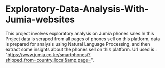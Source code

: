 # Exploratory-Data-Analysis-With-Jumia-websites
This project involves exploratory analysis on Jumia phones sales.In this Project data is scraped from all pages of phones sell on this platform, data is prepared for analysis using Natural Language Processing, and then extract some insights about the phones sell on this platform. Url used is : "https://www.jumia.co.ke/smartphones/?shipped_from=country_local&amp;page=".
